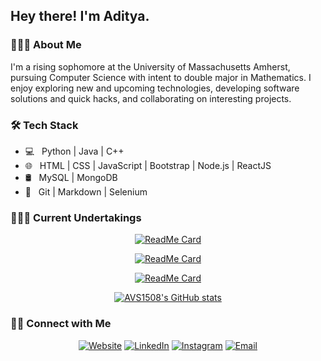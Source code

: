 <h2> Hey there! I'm Aditya.</h2>

<h3> 👨🏻‍💻 About Me </h3>

I'm a rising sophomore at the University of Massachusetts Amherst, pursuing Computer Science with intent to double major in Mathematics. I enjoy exploring new and upcoming technologies, developing software solutions and quick hacks, and collaborating on interesting projects.

<h3>🛠 Tech Stack</h3>

- 💻 &nbsp; Python | Java | C++
- 🌐 &nbsp; HTML | CSS | JavaScript | Bootstrap | Node.js | ReactJS
- 🛢 &nbsp; MySQL | MongoDB
- 🔧 &nbsp; Git | Markdown | Selenium

<h3> 💁🏻‍♂️ Current Undertakings</h3>
<center>

[![ReadMe Card](https://github-readme-stats.vercel.app/api/pin/?username=AVS1508&repo=AVS1508.github.io)](https://github.com/AVS1508/AVS1508.github.io)

[![ReadMe Card](https://github-readme-stats.vercel.app/api/pin/?username=AVS1508&repo=Summer-2020-Project)](https://github.com/AVS1508/Summer-2020-Project)

[![ReadMe Card](https://github-readme-stats.vercel.app/api/pin/?username=AVS1508&repo=Parinaam-CBSE-Results-Scraper)](https://github.com/AVS1508/Parinaam-CBSE-Results-Scraper)

[![AVS1508's GitHub stats](https://github-readme-stats.vercel.app/api?username=AVS1508&show_icons=true)](https://github.com/AVS1508)

</center>

<h3> 🤝🏻 Connect with Me </h3>

<p align="center">
<a href="https://www.adityavsingh.com/"><img alt="Website" src="https://img.shields.io/badge/Website-www.adityavsingh.com-blue?style=flat-square&logo=google-chrome"></a>
<a href="https://www.linkedin.com/in/AVS1508/"><img alt="LinkedIn" src="https://img.shields.io/badge/LinkedIn-Aditya%20Vikram%20Singh-blue?style=flat-square&logo=linkedin"></a>
<a href="https://www.instagram.com/adityavs_/"><img alt="Instagram" src="https://img.shields.io/badge/Instagram-adityavs__-blue?style=flat-square&logo=instagram"></a>
<a href="mailto:avsingh@umass.edu"><img alt="Email" src="https://img.shields.io/badge/Email-avsingh@umass.edu-blue?style=flat-square&logo=gmail"></a>
</p>
